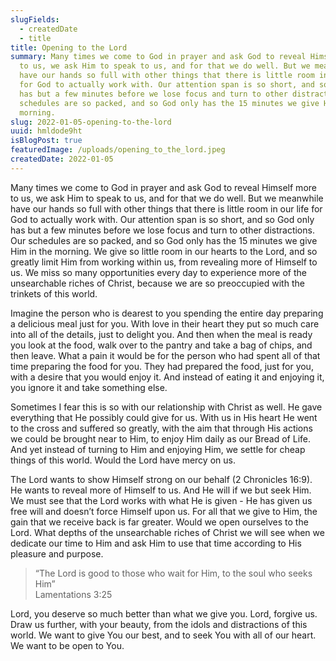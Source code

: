 ```yaml
---
slugFields:
  - createdDate
  - title
title: Opening to the Lord
summary: Many times we come to God in prayer and ask God to reveal Himself more
  to us, we ask Him to speak to us, and for that we do well. But we meanwhile
  have our hands so full with other things that there is little room in our life
  for God to actually work with. Our attention span is so short, and so God only
  has but a few minutes before we lose focus and turn to other distractions. Our
  schedules are so packed, and so God only has the 15 minutes we give Him in the
  morning.
slug: 2022-01-05-opening-to-the-lord
uuid: hmldode9ht
isBlogPost: true
featuredImage: /uploads/opening_to_the_lord.jpeg
createdDate: 2022-01-05
---
```

Many times we come to God in prayer and ask God to reveal Himself more to us, we ask Him to speak to us, and for that we do well. But we meanwhile have our hands so full with other things that there is little room in our life for God to actually work with. Our attention span is so short, and so God only has but a few minutes before we lose focus and turn to other distractions. Our schedules are so packed, and so God only has the 15 minutes we give Him in the morning. We give so little room in our hearts to the Lord, and so greatly limit Him from working within us, from revealing more of Himself to us. We miss so many opportunities every day to experience more of the unsearchable riches of Christ, because we are so preoccupied with the trinkets of this world.

Imagine the person who is dearest to you spending the entire day preparing a delicious meal just for you. With love in their heart they put so much care into all of the details, just to delight you. And then when the meal is ready you look at the food, walk over to the pantry and take a bag of chips, and then leave. What a pain it would be for the person who had spent all of that time preparing the food for you. They had prepared the food, just for you, with a desire that you would enjoy it. And instead of eating it and enjoying it, you ignore it and take something else.

Sometimes I fear this is so with our relationship with Christ as well. He gave everything that He possibly could give for us. With us in His heart He went to the cross and suffered so greatly, with the aim that through His actions we could be brought near to Him, to enjoy Him daily as our Bread of Life. And yet instead of turning to Him and enjoying Him, we settle for cheap things of this world. Would the Lord have mercy on us.

The Lord wants to show Himself strong on our behalf (2 Chronicles 16:9). He wants to reveal more of Himself to us. And He will if we but seek Him. We must see that the Lord works with what He is given - He has given us free will and doesn’t force Himself upon us. For all that we give to Him, the gain that we receive back is far greater. Would we open ourselves to the Lord. What depths of the unsearchable riches of Christ we will see when we dedicate our time to Him and ask Him to use that time according to His pleasure and purpose.

<blockquote>“The Lord is good to those who wait for Him, to the soul who seeks Him”<footer>Lamentations 3:25</footer></blockquote>

Lord, you deserve so much better than what we give you. Lord, forgive us. Draw us further, with your beauty, from the idols and distractions of this world. We want to give You our best, and to seek You with all of our heart. We want to be open to You.
